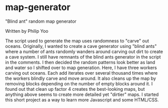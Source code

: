 # map-generator
"Blind ant" random map generator

Written by Philip Yoo

The script used to generate the map uses randomness to "carve" out oceans. Originally, I wanted to create a cave generator using "blind ants" where a number of ants randomly wanders around carving out dirt to create a cave system. I still have remnants of the blind ants generator in the script in the comments. I then decided the random patterns look better as land and water so I shifted over to map generation. Here, I have three workers carving out oceans. Each add iterates over several thousand times where the workers blindly carve and move around. It also cleans up the map by removing blocks depending on the number of empty blocks around it. I found out that clean up factor 4 creates the best-looking maps, but anything above seems to create more detailed yet "dirtier" maps. I started this short project as a way to learn more Javascript and some HTML/CSS.